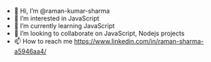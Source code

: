 - 👋 Hi, I’m @raman-kumar-sharma
- 👀 I’m interested in JavaScript
- 🌱 I’m currently learning JavaScript
- 💞️ I’m looking to collaborate on JavaScript, Nodejs projects
- 📫 How to reach me https://www.linkedin.com/in/raman-sharma-a5946aa4/

<!---
raman-kumar-sharma/raman-kumar-sharma is a ✨ special ✨ repository because its `README.md` (this file) appears on your GitHub profile.
You can click the Preview link to take a look at your changes.
--->
